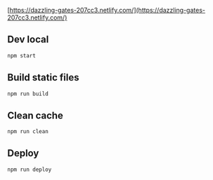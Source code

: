 
[https://dazzling-gates-207cc3.netlify.com/](https://dazzling-gates-207cc3.netlify.com/) 

## Dev local
```sh
npm start
```

## Build static files
```sh
npm run build
```

## Clean cache
```sh
npm run clean
```

## Deploy
```sh
npm run deploy
```


